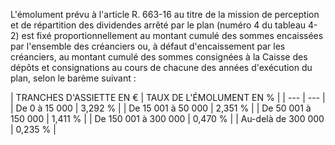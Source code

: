 L'émolument prévu à l'article R. 663-16 au titre de la mission de perception et de répartition des dividendes arrêté par le plan (numéro 4 du tableau 4-2) est fixé proportionnellement au montant cumulé des sommes encaissées par l'ensemble des créanciers ou, à défaut d'encaissement par les créanciers, au montant cumulé des sommes consignées à la Caisse des dépôts et consignations au cours de chacune des années d'exécution du plan, selon le barème suivant :




| 
TRANCHES D'ASSIETTE EN € | 
TAUX DE L'ÉMOLUMENT EN % |
| --- | --- |
| 
De 0 à 15 000 | 
3,292 % |
| 
De 15 001 à 50 000 | 
2,351 % |
| 
De 50 001 à 150 000 | 
1,411 % |
| 
De 150 001 à 300 000 | 
0,470 % |
| 
Au-delà de 300 000 | 
0,235 % |


  

 


  

 


